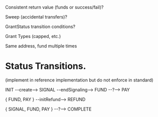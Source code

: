 Consistent return value (funds or success/fail)?

Sweep (accidental transfers)?

GrantStatus transition conditions?

Grant Types (capped, etc.)

Same address, fund multiple times

# Status Transitions.
(implement in reference implementation but do not enforce in standard)

INIT --create--> SIGNAL --endSignaling--> FUND --?--> PAY 

{ FUND, PAY } --initRefund--> REFUND

{ SIGNAL, FUND, PAY } --?--> COMPLETE 
